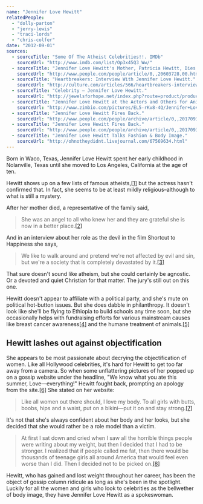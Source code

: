 ```yaml
---
name: "Jennifer Love Hewitt"
relatedPeople:
  - "dolly-parton"
  - "jerry-lewis"
  - "traci-lords"
  - "chris-colfer"
date: "2012-09-01"
sources:
  - sourceTitle: "Some Of The Atheist Celebrities!!. IMDb"
    sourceUrl: "http://www.imdb.com/list/Op3x45Q3_Ww/"
  - sourceTitle: "Jennifer Love Hewitt's Mother, Patricia Hewitt, Dies."
    sourceUrl: "http://www.people.com/people/article/0,,20603728,00.html"
  - sourceTitle: "Heartbreakers: Interview With Jennifer Love Hewitt."
    sourceUrl: "http://culture.com/articles/566/heartbreakers-interview-with-jennifer-love-hewitt.phtml"
  - sourceTitle: "Celebrity – Jennifer Love Hewitt."
    sourceUrl: "http://jewelsforhope.net/index.php?route=product/product&product_id=119"
  - sourceTitle: "Jennifer Love Hewitt at the Actors and Others for Animals Luncheon – Pictures."
    sourceUrl: "http://www.zimbio.com/pictures/EL5-rKv8-4Q/Jennifer+Love+Hewitt+Actors+Others+Animals"
  - sourceTitle: "Jennifer Love Hewitt Fires Back."
    sourceUrl: "http://www.people.com/people/archive/article/0,,20170939,00.html"
  - sourceTitle: "Jennifer Love Hewitt Fires Back."
    sourceUrl: "http://www.people.com/people/archive/article/0,,20170939,00.html"
  - sourceTitle: "Jennifer Love Hewitt Talks Fashion & Body Image."
    sourceUrl: "http://ohnotheydidnt.livejournal.com/67569634.html"
---
```


Born in Waco, Texas, Jennifer Love Hewitt spent her early childhood in Nolanville, Texas until she moved to Los Angeles, California at the age of ten.

Hewitt shows up on a few lists of famous atheists,<a class="source-citation" href="http://www.imdb.com/list/Op3x45Q3_Ww/" title="Some Of The Atheist Celebrities!!. IMDb">[1]</a> but the actress hasn't confirmed that. In fact, she seems to be at least mildly religious–although to what is still a mystery.

After her mother died, a representative of the family said,

>She was an angel to all who knew her and they are grateful she is now in a better place.<a class="source-citation" href="http://www.people.com/people/article/0,,20603728,00.html" title="Jennifer Love Hewitt&apos;s Mother, Patricia Hewitt, Dies.">[2]</a>

And in an interview about her role as the devil in the film Shortcut to Happiness she says,

>We like to walk around and pretend we're not affected by evil and sin, but we're a society that is completely devastated by it.<a class="source-citation" href="http://culture.com/articles/566/heartbreakers-interview-with-jennifer-love-hewitt.phtml" title="Heartbreakers: Interview With Jennifer Love Hewitt.">[3]</a>

That sure doesn't sound like atheism, but she could certainly be agnostic. Or a devoted and quiet Christian for that matter. The jury's still out on this one.

Hewitt doesn't appear to affiliate with a political party, and she's mute on political hot-button issues. But she does dabble in philanthropy. It doesn't look like she'll be flying to Ethiopia to build schools any time soon, but she occasionally helps with fundraising efforts for various mainstream causes like breast cancer awareness<a class="source-citation" href="http://jewelsforhope.net/index.php?route=product/product&product_id=119" title="Celebrity – Jennifer Love Hewitt.">[4]</a> and the humane treatment of animals.<a class="source-citation" href="http://www.zimbio.com/pictures/EL5-rKv8-4Q/Jennifer+Love+Hewitt+Actors+Others+Animals" title="Jennifer Love Hewitt at the Actors and Others for Animals Luncheon – Pictures.">[5]</a>

## Hewitt lashes out against objectification

She appears to be most passionate about decrying the objectification of women. Like all Hollywood celebrities, it's hard for Hewitt to get too far away from a camera. So when some unflattering pictures of her popped up on a gossip website under the headline, "We know what you ate this summer, Love—everything!" Hewitt fought back, prompting an apology from the site.<a class="source-citation" href="http://www.people.com/people/archive/article/0,,20170939,00.html" title="Jennifer Love Hewitt Fires Back.">[6]</a> She stated on her website:

>Like all women out there should, I love my body. To all girls with butts, boobs, hips and a waist, put on a bikini—put it on and stay strong.<a class="source-citation" href="http://www.people.com/people/archive/article/0,,20170939,00.html" title="Jennifer Love Hewitt Fires Back.">[7]</a>

It's not that she's always confident about her body and her looks, but she decided that she would rather be a role model than a victim.

>At first I sat down and cried when I saw all the horrible things people were writing about my weight, but then I decided that I had to be stronger. I realized that if people called me fat, then there would be thousands of teenage girls all around America that would feel even worse than I did. Then I decided not to be picked on.<a class="source-citation" href="http://ohnotheydidnt.livejournal.com/67569634.html" title="Jennifer Love Hewitt Talks Fashion &amp; Body Image.">[8]</a>

Hewitt, who has gained and lost weight throughout her career, has been the object of gossip column ridicule as long as she's been in the spotlight. Luckily for all the women and girls who look to celebrities as the bellwether of body image, they have Jennifer Love Hewitt as a spokeswoman.